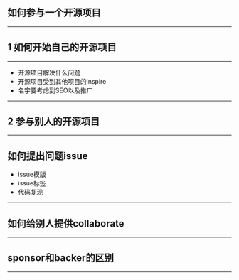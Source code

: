 ## 如何参与一个开源项目

----

## 1 如何开始自己的开源项目

----

- 开源项目解决什么问题
- 开源项目受到其他项目的inspire
- 名字要考虑到SEO以及推广

----

## 2 参与别人的开源项目

----

## 如何提出问题issue

- issue模版
- issue标签
- 代码复现

----

## 如何给别人提供collaborate

----

## sponsor和backer的区别

----